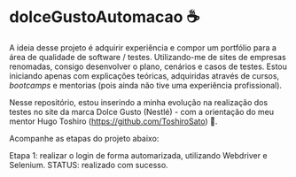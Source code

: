 # dolceGustoAutomacao ☕

A ideia desse projeto é adquirir experiência e compor um portfólio para a área de qualidade de software / testes.
Utilizando-me de sites de empresas renomadas, consigo desenvolver o plano, cenários e casos de testes. Estou iniciando apenas com explicações teóricas, adquiridas através de cursos, _bootcamps_ e mentorias (pois ainda não tive uma experiência profissional).

Nesse repositório, estou inserindo a minha evolução na realização dos testes no site da marca Dolce Gusto (Nestlé) - com a orientação do meu mentor Hugo Toshiro (https://github.com/ToshiroSato) 🙌. 

Acompanhe as etapas do projeto abaixo:

Etapa 1: realizar o login de forma automarizada, utilizando Webdriver e Selenium. STATUS: realizado com sucesso.
